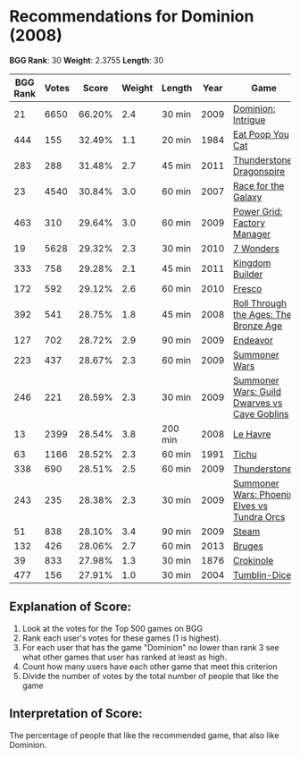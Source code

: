# Recommendations for Dominion (2008)

__BGG Rank__: 30
__Weight__: 2.3755
__Length__: 30

BGG Rank | Votes |  Score | Weight | Length | Year | Game
---------|-------|--------|--------|--------|------|-----
      21 |  6650 | 66.20% |    2.4 |  30 min | 2009 | [Dominion: Intrigue](https://boardgamegeek.com/boardgame/40834)
     444 |   155 | 32.49% |    1.1 |  20 min | 1984 | [Eat Poop You Cat](https://boardgamegeek.com/boardgame/30618)
     283 |   288 | 31.48% |    2.7 |  45 min | 2011 | [Thunderstone: Dragonspire](https://boardgamegeek.com/boardgame/85897)
      23 |  4540 | 30.84% |    3.0 |  60 min | 2007 | [Race for the Galaxy](https://boardgamegeek.com/boardgame/28143)
     463 |   310 | 29.64% |    3.0 |  60 min | 2009 | [Power Grid: Factory Manager](https://boardgamegeek.com/boardgame/44163)
      19 |  5628 | 29.32% |    2.3 |  30 min | 2010 | [7 Wonders](https://boardgamegeek.com/boardgame/68448)
     333 |   758 | 29.28% |    2.1 |  45 min | 2011 | [Kingdom Builder](https://boardgamegeek.com/boardgame/107529)
     172 |   592 | 29.12% |    2.6 |  60 min | 2010 | [Fresco](https://boardgamegeek.com/boardgame/66188)
     392 |   541 | 28.75% |    1.8 |  45 min | 2008 | [Roll Through the Ages: The Bronze Age](https://boardgamegeek.com/boardgame/37380)
     127 |   702 | 28.72% |    2.9 |  90 min | 2009 | [Endeavor](https://boardgamegeek.com/boardgame/33160)
     223 |   437 | 28.67% |    2.3 |  60 min | 2009 | [Summoner Wars](https://boardgamegeek.com/boardgame/58281)
     246 |   221 | 28.59% |    2.3 |  30 min | 2009 | [Summoner Wars: Guild Dwarves vs Cave Goblins](https://boardgamegeek.com/boardgame/82420)
      13 |  2399 | 28.54% |    3.8 | 200 min | 2008 | [Le Havre](https://boardgamegeek.com/boardgame/35677)
      63 |  1166 | 28.52% |    2.3 |  60 min | 1991 | [Tichu](https://boardgamegeek.com/boardgame/215)
     338 |   690 | 28.51% |    2.5 |  60 min | 2009 | [Thunderstone](https://boardgamegeek.com/boardgame/53953)
     243 |   235 | 28.38% |    2.3 |  30 min | 2009 | [Summoner Wars: Phoenix Elves vs Tundra Orcs](https://boardgamegeek.com/boardgame/82421)
      51 |   838 | 28.10% |    3.4 |  90 min | 2009 | [Steam](https://boardgamegeek.com/boardgame/27833)
     132 |   426 | 28.06% |    2.7 |  60 min | 2013 | [Bruges](https://boardgamegeek.com/boardgame/136888)
      39 |   833 | 27.98% |    1.3 |  30 min | 1876 | [Crokinole](https://boardgamegeek.com/boardgame/521)
     477 |   156 | 27.91% |    1.0 |  30 min | 2004 | [Tumblin-Dice](https://boardgamegeek.com/boardgame/16747)

## Explanation of Score: ##

1. Look at the votes for the Top 500 games on BGG
2. Rank each user's votes for these games (1 is highest).
3. For each user that has the game "Dominion" no lower than rank 3 see what other games that user has ranked at least as high.
4. Count how many users have each other game that meet this criterion
5. Divide the number of votes by the total number of people that like the game

## Interpretation of Score: ##

The percentage of people that like the recommended game, that also like Dominion.
